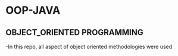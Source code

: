 # OOP-JAVA

## OBJECT_ORIENTED PROGRAMMING

-In this repo, all aspect of object oriented methodologies were used
